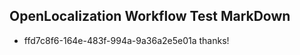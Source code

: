 ## OpenLocalization Workflow Test MarkDown
* ffd7c8f6-164e-483f-994a-9a36a2e5e01a thanks!

<!--HONumber=Aug16_HO1-->


